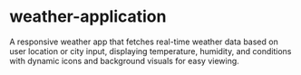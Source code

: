 # weather-application
A responsive weather app that fetches real-time weather data based on user location or city input, displaying temperature, humidity, and conditions with dynamic icons and background visuals for easy viewing.

